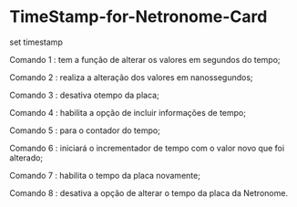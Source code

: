 # TimeStamp-for-Netronome-Card
set timestamp


 Comando 1 : tem a função de alterar os valores em segundos do tempo;
 
 Comando 2 : realiza a alteração dos valores em nanossegundos;
 
 Comando 3 : desativa otempo da placa;
 
 Comando 4 : habilita a opção de incluir informações de tempo;
 
 Comando 5 : para o contador do tempo;
 
 Comando 6 : iniciará o incrementador de tempo com o valor novo que foi alterado;
 
 Comando 7 : habilita o tempo da placa novamente;
 
 Comando 8 : desativa a opção de alterar o tempo da placa da Netronome.
 
